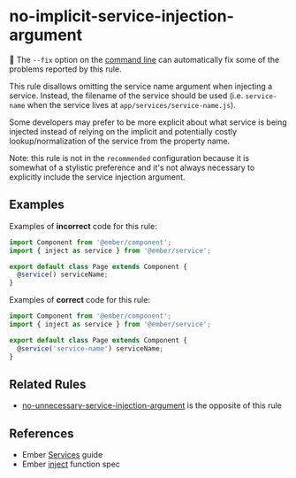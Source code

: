 # no-implicit-service-injection-argument

🔧 The `--fix` option on the [command line](https://eslint.org/docs/user-guide/command-line-interface#fixing-problems) can automatically fix some of the problems reported by this rule.

This rule disallows omitting the service name argument when injecting a service. Instead, the filename of the service should be used (i.e. `service-name` when the service lives at `app/services/service-name.js`).

Some developers may prefer to be more explicit about what service is being injected instead of relying on the implicit and potentially costly lookup/normalization of the service from the property name.

Note: this rule is not in the `recommended` configuration because it is somewhat of a stylistic preference and it's not always necessary to explicitly include the service injection argument.

## Examples

Examples of **incorrect** code for this rule:

```js
import Component from '@ember/component';
import { inject as service } from '@ember/service';

export default class Page extends Component {
  @service() serviceName;
}
```

Examples of **correct** code for this rule:

```js
import Component from '@ember/component';
import { inject as service } from '@ember/service';

export default class Page extends Component {
  @service('service-name') serviceName;
}
```

## Related Rules

* [no-unnecessary-service-injection-argument](https://github.com/ember-cli/eslint-plugin-ember/blob/master/docs/rules/no-unnecessary-service-injection-argument.md) is the opposite of this rule

## References

* Ember [Services](https://guides.emberjs.com/release/applications/services/) guide
* Ember [inject](https://emberjs.com/api/ember/release/functions/@ember%2Fservice/inject) function spec

